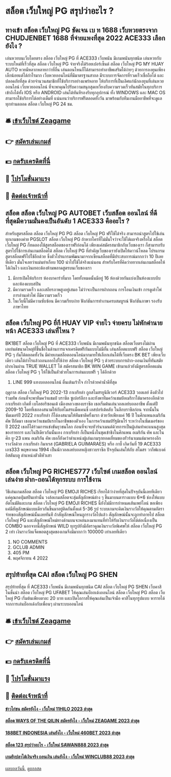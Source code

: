 # สล็อต เว็บใหญ่ PG สรุปว่าอะไร ?
## ทางเข้า สล็อต เว็บใหญ่ PG ชัดเจน เบ ท 1688 เว็บหวยตรงจาก CHUDJENBET 1688 ที่จ่ายแพงที่สุด 2022 ACE333 เลือกยังไง ?
เล่นหวยบนเว็บโดยตรง สล็อต เว็บใหญ่ PG ที่ ACE333 เว็บพนัน มีเกมพนันทุกชนิด เล่นหวยกับระบบใหม่ที่เร็วที่สุด สล็อต เว็บใหญ่ PG จ่ายจริงได้ร้อยเปอร์เซ็นต์ สล็อต เว็บใหญ่ PG MY HUAY AUTO หวยมีหลากหลายกว่าที่อื่น เล่นตอนไหนก็ได้สามารถทำอาชีพเสริมได้ง่ายๆ ด้วยการลงทุนเพียงเล็กน้อยแต่ได้กำไรมาก เว็บหวยออนไลน์ที่มีมาตรฐานสากล มีระบบการจัดการที่รวดเร็วเชื่อถือได้ และปลอดภัยที่สุด ด้วยจำนวนสมาชิกที่ใช้บริการอย่างแพร่หลาย ให้บริการที่เป็นเลิศแก่นักลงทุนที่เล่นหวยออนไลน์ เว็บหวยออนไลน์ ที่จะพาคุณไปรับความสนุกสุดเหวี่ยงกับความรวดเร็วทันสมัยในทุกบริการ เข้าถึงได้ทั้ง IOS หรือ ANDROID เล่นได้ทันทีรองรับทุกอุปกรณ์ ทั้ง WINDOWS และ MAC OS สามารถใช้บริการได้อย่างเต็มที่ แน่นอนว่าบริการฟรีตลอดทั้งวัน มาพร้อมกับทีมงานมืออาชีพที่จะดูแลทุกท่านตลอด สล็อต เว็บใหญ่ PG 24 ชม.

## 🛎 [เข้าเว็บไซต์ Zeagame](https://bit.ly/3SdLNi2)
## 👉 [สมัครเล่นเกมส์](https://bit.ly/3SdLNi2)
## 💵 [กดรับเครดิตที่นี่](https://bit.ly/3dyRKHj)
## 👑 [โปรโมชั่นมาแรง](https://bit.ly/3dyRKHj)
## 📱 [ติดต่อเจ้าหน้าที่](https://bit.ly/3dyRKHj)

## สล็อต สล็อต เว็บใหญ่ PG AUTOBET เว็บสล็อต ออนไลน์ ที่ดีที่สุดมีความมั่นคงเป็นอันดับ 1 ACE333 คืออะไร ?
สำหรับสูตรสล็อต สล็อต เว็บใหญ่ PG PG สล็อต เว็บใหญ่ PG ฟรีใช้ได้จริง สามารถนำสูตรไปใช้เล่นทุกเกมของค่าย PGSLOT สล็อต เว็บใหญ่ PG ถ้าหากใครที่ไม่มั่นใจว่าจะใช้ได้ผลจริงหรือไม่ สล็อต เว็บใหญ่ PG ก็ทดลองใช้สูตรสล็อตของเราฟรีก่อนได้ เพียงแค่สมัครสมาชิกกับเว็บของเรา ก็สามารถรับสูตรไปใช้การเล่นเกมสล็อตได้ สล็อต เว็บใหญ่ PG ที่สำคัญเว็บของเรายังเปิดให้ดาวน์โหลด โปรแกรมสูตรสล็อตฟรีไปใช้อีกด้วย ซึ่งตัวโปรแกรมพัฒนามาจากเซียนสล็อตที่มีประสบการณ์มากกว่า 10 ปีเลยทีเดียว มั่นใจเลยว่าแม่นยำเกือบ 100 นำไปใช้ได้จริงแน่นอน สำหรับใครที่คิดว่าอยากเล่นเกมสล็อตให้ได้เงินไว และเงินเยอะต้องห้ามพลาดสูตรบนเว็บของเรา
1. มีการเปิดให้บริการ ห้องบาคาร่าที่มาก โดยทั้งหมดนั้นมีอยู่ 16 ห้องด้วยกันแบ่งเป็นห้องแบบบีบ และห้องแบบสปิน
2. มีความรวดเร็ว และเสถียรภาพสูงอยู่เสมอ ไม่ว่าจะเป็นการฝากถอน การโอนเงินเข้า การดูเค้าไพ่ การอ่านเค้าไพ่ ก็มีความรวดเร็ว
3. ในเว็บนี้ไม่มีความซับซ้อน มีความเรียบง่าย ฟังก์ชันการทำงานครบสมบูรณ์ ฟังก์ชันภาษา รองรับภาษาไทย

## สล็อต เว็บใหญ่ PG ยี่กี HUAY VIP จ่ายไว จ่ายครบ ไม่หักค่านายหน้า ACE333 เล่นที่ไหน ?
BK1BET สล็อต เว็บใหญ่ PG ที่ ACE333 เว็บพนัน มีเกมพนันทุกชนิด สล็อตเว็บตรงไม่ผ่านเอเย่นต์ขนาดใหญ่ที่ขึ้นชื่อในด้านการแจกเครดิตฟรีกันแบบไม่มีอั้น เล่นสล็อตแบบฟรี สล็อต เว็บใหญ่ PG ๆ กันได้ตลอดทั้งวัน มีค่ายเกมสล็อตออนไลน์มากมายให้เลือกเล่นได้ที่เว็บตรง BK BET เพียงเว็บเดียว เล่นได้กำไรแล้วถอนออกไปใช้ง่าย สล็อต เว็บใหญ่ PG ๆ ด้วยระบบการฝาก-ถอนเงินที่ทันสมัย ฝากเงินผ่าน TRUE WALLET ได้ สมัครสมาชิก BK WIN GAME เข้ามาแล้วยังมีสูตรสล็อตแม่น สล็อต เว็บใหญ่ PG ๆ ให้ใช้เป็นตัวช่วยในการเล่นแบบฟรี ๆ ได้อีกด้วย
1. LINE 999 แทงบอลออนไลน์ ตื่นเต้นเร้าใจ กำไรด้วยค่าน้ำดีที่สุด

ฤดูกาล สล็อต เว็บใหญ่ PG 2022-13 กาเบรียล่า ถูกสโมสรยูนิลีเวอร์ ACE333 วอลเลย์ ดึงตัวไปร่วมทัพ ก่อนที่จะพาทีมคว้าแชมป์ บราซิล ซูเปอร์ลีกา และยังพาทีมคว้าแชมป์อเมริกาใต้มาครองอีกด้วย
กาเบรียล่า เกิดที่ เบโลฮอริซอนเต้ เมืองหลวงของบราซิล เธอเริ่มต้นเล่นวอลเลย์บอลอาชีพ ตั้งแต่ปี 2009-10 โดยที่เธอลงสนามให้กับสโมสรแม็คเคนซี่ เอสปอร์เต้คลับ ในลีกบราซิลก่อน จากนั้นในซัมเมอร์ปี 2022 กาเบรียล่า ก็ได้ลงสนามให้ทีมชาติครั้งแรก ด้วยวัยเพียงแค่ 16 ปี ในศึกแพนอเมริกันคัพ
ปีถัดมา เธอมาคว้าแชมป์แรกในอาชีพของตัวเอง ในการคว้าแชมป์รัฐมิเนโร่ ระหว่างในซัมเมอร์ของปี 2022 เธอก็ได้ร่วมการแข่งขันยุวชนโลก ก่อนที่จะจบทัวร์นาเมนต์ด้วยการเป็นผู้เล่นทำคะแนนสูงสุดของรายการ และในปีเดียวกันนั้นเอง กาเบรียล่า ก็เป็นหนึ่งในชุดเข้าชิงในศึกแพน อเมริกัน คัพ และในศึก ยู-23 แพน อเมริกัน คัพ เธอก็ยังคว้าตำแหน่งผู้เล่นเกมรุกยอดเยี่ยมของทัวร์นาเมนต์มาครองอีกรางวัลด้วย
กาเบรียล่า กิมาเรส (GABRIELA GUIMARAES) หรือ กาบี้ เกิดวันที่ 19 ACE333 เอซ333 พฤษภาคม 1994 เป็นนักวอลเลย์บอลหญิงชาวบราซิล ปัจจุบันเล่นให้กับ สโมสร วากีฟแบงค์ อิสตันบลู ตำแหน่งตัวตีหัวเสา

## สล็อต เว็บใหญ่ PG RICHES777 เว็บไซต์ เกมสล็อต ออนไลน์ เล่นง่าย ฝาก-ถอนได้ทุกระบบ การใช้งาน
วิธีเล่นเกมสล็อต สล็อต เว็บใหญ่ PG EMOJI RICHES เรียกได้ว่าง่ายที่สุดในปัจจุบันนี้เลยทีเดียว แค่คุณกดปุ่มสปินเท่านั้น วงล้อเกมสล็อตจะสุ่มสัญลักษณ์ต่าง ๆ ขึ้นมาบนตารางแบบ 6×6 ช่องให้แบบอัตโนมัติและเกม สล็อต เว็บใหญ่ PG EMOJI RICHES นี้ยังไม่มีการกำหนดเส้นเพย์ไลน์ ขอเพียงแค่มีสัญลักษณ์แบบเดียวกันขึ้นมาอยู่ติดกันตั้งแต่ 5-36 รูป ระบบเกมจะคิดเงินรางวัลให้คุณตามอัตราจ่ายของสัญลักษณ์นั้นเลยทันที ถ้าสัญลักษณ์ไหนถูกรางวัลไปแล้ว สัญลักษณ์นั้นจะถูกทำลายไป สล็อต เว็บใหญ่ PG และสัญลักษณ์ใหม่ทางด้านบนจะหล่นลงมาแทนที่ทำให้รับเงินรางวัลได้ต่อเนื่องเป็น COMBO นอกจากนี้สัญลักษณ์ WILD ทุกรูปยังมีอัตราคูณเงินรางวัลพิเศษให้ สล็อต เว็บใหญ่ PG 2 เท่า เงินรางวัลแจ็คพอตสูงสุดของเกมจึงมีมากกว่า 100000 เท่าเลยทีเดียว
1. NO COMMENTS
2. GCLUB ADMIN
3. 405 PM
4. พฤศจิกายน 4 2022

## สรุปท้ายที่สุด CAI สล็อต เว็บใหญ่ PG SHEN
สรุปท้ายที่สุด ที่ ACE333 เว็บพนัน มีเกมพนันทุกชนิด CAI สล็อต เว็บใหญ่ PG SHEN เว็บคาสิโนชั้นนำ สล็อต เว็บใหญ่ PG UFABET ให้คุณเล่นป๊อกเด้งออนไลน์ สล็อต เว็บใหญ่ PG สล็อต เว็บใหญ่ PG เริ่มต้นเพียงตาละ 20 บาท และเปิดโอกาสให้คุณเล่นเป็นเจ้ามือ คาสิโนทุกรูปแบบ หารายได้จากการเล่นป๊อกเด้งกับเพื่อนๆ ผ่านระบบออนไลน์

## 🛎 [เข้าเว็บไซต์ Zeagame](https://bit.ly/3SdLNi2)
## 👉 [สมัครเล่นเกมส์](https://bit.ly/3SdLNi2)
## 💵 [กดรับเครดิตที่นี่](https://bit.ly/3dyRKHj)
## 👑 [โปรโมชั่นมาแรง](https://bit.ly/3dyRKHj)
## 📱 [ติดต่อเจ้าหน้าที่](https://bit.ly/3dyRKHj)

#### [ข่าวไก่ชน สมัครยังไง - เว็บใหม่ 11HILO 2023 ล่าสุด](https://atom.io/themes/ข่าวไก่ชน%20สมัครยังไง%20-%20เว็บใหม่%2011hilo%202023%20ล่าสุด)
#### [สล็อต WAYS OF THE QILIN สมัครยังไง - เว็บใหม่ ZEAGAME 2023 ล่าสุด](https://atom.io/themes/สล็อต%20ways%20of%20the%20qilin%20สมัครยังไง%20-%20เว็บใหม่%20zeagame%202023%20ล่าสุด)
#### [188BET INDONESIA เล่นยังไง - เว็บใหม่ 460BET 2023 ล่าสุด](https://atom.io/themes/188bet%20indonesia%20เล่นยังไง%20-%20เว็บใหม่%20460bet%202023%20ล่าสุด)
#### [สล็อต 123 สรุปว่าอะไร - เว็บใหม่ SAWAN888 2023 ล่าสุด](https://atom.io/themes/สล็อต%20123%20สรุปว่าอะไร%20-%20เว็บใหม่%20sawan888%202023%20ล่าสุด)
#### [เกมยิงปลาได้เงินจริง ถอนเงิน เล่นยังไง - เว็บใหม่ WINCLUB88 2023 ล่าสุด](https://atom.io/themes/เกมยิงปลาได้เงินจริง%20ถอนเงิน%20เล่นยังไง%20-%20เว็บใหม่%20winclub88%202023%20ล่าสุด)

[ผลบอลวันนี้](https://siamsport.tv "ผลบอลวันนี้"), [ดูบอลสด](https://siamsport.tv/ดูบอลสด "ดูบอลสด")